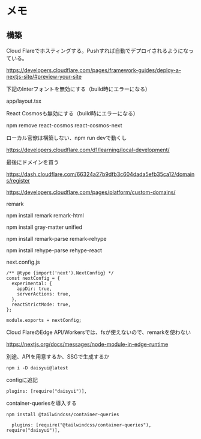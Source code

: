 # メモ

## 構築

Cloud Flareでホスティングする。Pushすれば自動でデプロイされるようになっている。

https://developers.cloudflare.com/pages/framework-guides/deploy-a-nextjs-site/#preview-your-site

下記のInterフォントを無効にする（build時にエラーになる）

app/layout.tsx

React Cosmosも無効にする（build時にエラーになる）

npm remove react-cosmos react-cosmos-next

ローカル官僚は構築しない、npm run devで動くし

https://developers.cloudflare.com/d1/learning/local-development/

最後にドメインを買う

https://dash.cloudflare.com/66324a27b9dfb3c604dada5efb35ca12/domains/register

https://developers.cloudflare.com/pages/platform/custom-domains/

remark

npm install remark remark-html

npm install gray-matter unified

npm install remark-parse remark-rehype

npm install rehype-parse rehype-react

next.config.js

```
/** @type {import('next').NextConfig} */
const nextConfig = {
  experimental: {
    appDir: true,
    serverActions: true,
  },
  reactStrictMode: true,
};

module.exports = nextConfig;

```

Cloud FlareのEdge API/Workersでは、fsが使えないので、remarkを使わない

https://nextjs.org/docs/messages/node-module-in-edge-runtime

別途、APIを用意するか、SSGで生成するか

```
npm i -D daisyui@latest
```

configに追記

```
plugins: [require("daisyui")],
```

container-queriesを導入する

```
npm install @tailwindcss/container-queries
```

```
  plugins: [require("@tailwindcss/container-queries"), require("daisyui")],
```
